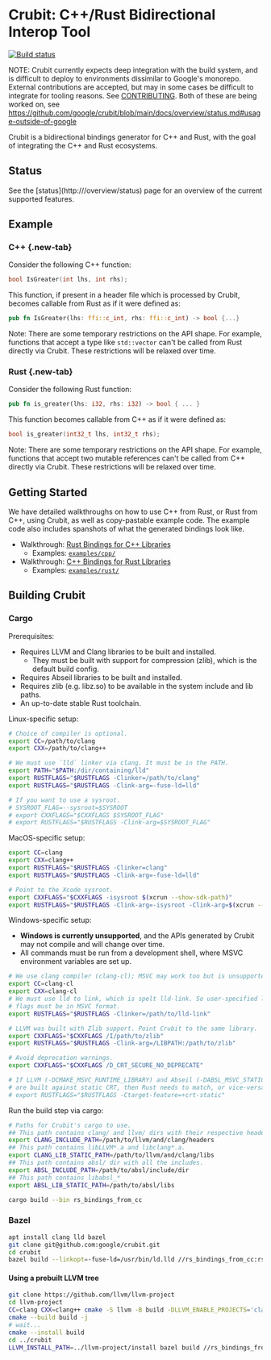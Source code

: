 # Crubit: C++/Rust Bidirectional Interop Tool

[![Build status](https://badge.buildkite.com/7a57a14e68aa3a0ab70972cbf2a35fd79d342ba152fee4a5b4.svg)](https://buildkite.com/bazel/crubit)

NOTE: Crubit currently expects deep integration with the build system, and is
difficult to deploy to environments dissimilar to Google's monorepo. External
contributions are accepted, but may in some cases be difficult to integrate
for tooling reasons. See [CONTRIBUTING](CONTRIBUTING). Both of these are being worked on, see
https://github.com/google/crubit/blob/main/docs/overview/status.md#usage-outside-of-google

Crubit is a bidirectional bindings generator for C++ and Rust, with the goal of
integrating the C++ and Rust ecosystems.

## Status

See the [status](http://<internal link>/overview/status) page for an overview of the
current supported features.

## Example

<section class="tabs">

### C++ {.new-tab}

Consider the following C++ function:

```c++
bool IsGreater(int lhs, int rhs);
```

This function, if present in a header file which is processed by Crubit, becomes
callable from Rust as if it were defined as:

```rs
pub fn IsGreater(lhs: ffi::c_int, rhs: ffi::c_int) -> bool {...}
```

Note: There are some temporary restrictions on the API shape. For example,
functions that accept a type like `std::vector` can't be called from Rust
directly via Crubit. These restrictions will be relaxed over time.

### Rust {.new-tab}

Consider the following Rust function:

```rust
pub fn is_greater(lhs: i32, rhs: i32) -> bool { ... }
```

This function becomes callable from C++ as if it were defined as:

```c++
bool is_greater(int32_t lhs, int32_t rhs);
```

Note: There are some temporary restrictions on the API shape. For example,
functions that accept two mutable references can't be called from C++
directly via Crubit. These restrictions will be relaxed over time.

</section>

## Getting Started

We have detailed walkthroughs on how to use C++ from Rust, or Rust from C++,
using Crubit, as well as copy-pastable example code. The example code also
includes spanshots of what the generated bindings look like.

*   Walkthrough:
    [Rust Bindings for C++ Libraries](https://github.com/google/crubit/tree/main/docs/cpp/)
    *   Examples:
        [`examples/cpp/`](http://examples/cpp)
*   Walkthrough:
    [C++ Bindings for Rust Libraries](https://github.com/google/crubit/tree/main/docs/rust/)
    *   Examples:
        [`examples/rust/`](http://examples/rust)

## Building Crubit

### Cargo

Prerequisites:
* Requires LLVM and Clang libraries to be built and installed.
  * They must be built with support for compression (zlib), which is the default
    build config.
* Requires Abseil libraries to be built and installed.
* Requires zlib (e.g. libz.so) to be available in the system include and lib
  paths.
* An up-to-date stable Rust toolchain.

Linux-specific setup:
```sh
# Choice of compiler is optional.
export CC=/path/to/clang
export CXX=/path/to/clang++

# We must use `lld` linker via clang. It must be in the PATH.
export PATH="$PATH:/dir/containing/lld"
export RUSTFLAGS="$RUSTFLAGS -Clinker=/path/to/clang"
export RUSTFLAGS="$RUSTFLAGS -Clink-arg=-fuse-ld=lld"

# If you want to use a sysroot.
# SYSROOT_FLAG=--sysroot=$SYSROOT
# export CXXFLAGS="$CXXFLAGS $SYSROOT_FLAG"
# export RUSTFLAGS="$RUSTFLAGS -Clink-arg=$SYSROOT_FLAG"
```

MacOS-specific setup:
```sh
export CC=clang
export CXX=clang++
export RUSTFLAGS="$RUSTFLAGS -Clinker=clang"
export RUSTFLAGS="$RUSTFLAGS -Clink-arg=-fuse-ld=lld"

# Point to the Xcode sysroot.
export CXXFLAGS="$CXXFLAGS -isysroot $(xcrun --show-sdk-path)"
export RUSTFLAGS="$RUSTFLAGS -Clink-arg=-isysroot -Clink-arg=$(xcrun --show-sdk-path)"
```

Windows-specific setup:
* **Windows is currently unsupported**, and the APIs generated by Crubit may
  not compile and will change over time.
* All commands must be run from a development shell, where MSVC environment
  variables are set up.
```sh
# We use clang compiler (clang-cl); MSVC may work too but is unsupported.
export CC=clang-cl
export CXX=clang-cl
# We must use lld to link, which is spelt lld-link. So user-specified linker
# flags must be in MSVC format.
export RUSTFLAGS="$RUSTFLAGS -Clinker=/path/to/lld-link"

# LLVM was built with Zlib support. Point Crubit to the same library.
export CXXFLAGS="$CXXFLAGS /I/path/to/zlib"
export RUSTFLAGS="$RUSTFLAGS -Clink-arg=/LIBPATH:/path/to/zlib"

# Avoid deprecation warnings.
export CXXFLAGS="$CXXFLAGS /D_CRT_SECURE_NO_DEPRECATE"

# If LLVM (-DCMAKE_MSVC_RUNTIME_LIBRARY) and Abseil (-DABSL_MSVC_STATIC_RUNTIME)
# are built against static CRT, then Rust needs to match, or vice-versa.
# export RUSTFLAGS="$RUSTFLAGS -Ctarget-feature=+crt-static"
```

Run the build step via cargo:
```sh
# Paths for Crubit's cargo to use.
## This path contains clang/ and llvm/ dirs with their respective headers.
export CLANG_INCLUDE_PATH=/path/to/llvm/and/clang/headers
## This path contains libLLVM*.a and libclang*.a.
export CLANG_LIB_STATIC_PATH=/path/to/llvm/and/clang/libs
## This path contains absl/ dir with all the includes.
export ABSL_INCLUDE_PATH=/path/to/absl/include/dir
## This path contains libabsl_*
export ABSL_LIB_STATIC_PATH=/path/to/absl/libs

cargo build --bin rs_bindings_from_cc
```

### Bazel

```sh
apt install clang lld bazel
git clone git@github.com:google/crubit.git
cd crubit
bazel build --linkopt=-fuse-ld=/usr/bin/ld.lld //rs_bindings_from_cc:rs_bindings_from_cc_impl
```

#### Using a prebuilt LLVM tree

```sh
git clone https://github.com/llvm/llvm-project
cd llvm-project
CC=clang CXX=clang++ cmake -S llvm -B build -DLLVM_ENABLE_PROJECTS='clang' -DCMAKE_BUILD_TYPE=Release -DCMAKE_INSTALL_PREFIX=install
cmake --build build -j
# wait...
cmake --install build
cd ../crubit
LLVM_INSTALL_PATH=../llvm-project/install bazel build //rs_bindings_from_cc:rs_bindings_from_cc_impl
```
